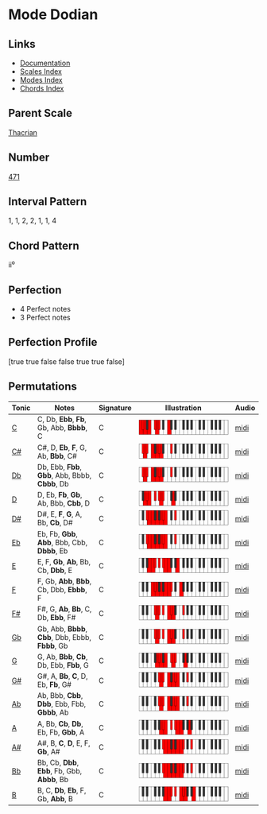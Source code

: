 # Mode Dodian

## Links

- [Documentation](README.md)
- [Scales Index](Scales.md)
- [Modes Index](Modes.md)
- [Chords Index](Chords.md)

## Parent Scale

[Thacrian](ScaleThacrian.md)

## Number

[471](https://ianring.com/musictheory/scales/471)

## Interval Pattern

1, 1, 2, 2, 1, 1, 4

## Chord Pattern

ii⁰

## Perfection

- 4 Perfect notes
- 3 Perfect notes

## Perfection Profile

[true true false false true true false]

## Permutations

| Tonic | Notes | Signature | Illustration | Audio |
|-------|-------|-----------|--------------|-------|
| [C](ModeCNaturalDodian.md) | C, Db, **Ebb**, **Fb**, Gb, Abb, **Bbbb**, C | C | ![CNaturalDodian](ModeCNaturalDodian.png) | [midi](https://github.com/edipermadi/music/blob/main/docs/ModeCNaturalDodian.mid?raw=true) |
| [C#](ModeCSharpDodian.md) | C#, D, **Eb**, **F**, G, Ab, **Bbb**, C# | C | ![CSharpDodian](ModeCSharpDodian.png) | [midi](https://github.com/edipermadi/music/blob/main/docs/ModeCSharpDodian.mid?raw=true) |
| [Db](ModeDFlatDodian.md) | Db, Ebb, **Fbb**, **Gbb**, Abb, Bbbb, **Cbbb**, Db | C | ![DFlatDodian](ModeDFlatDodian.png) | [midi](https://github.com/edipermadi/music/blob/main/docs/ModeDFlatDodian.mid?raw=true) |
| [D](ModeDNaturalDodian.md) | D, Eb, **Fb**, **Gb**, Ab, Bbb, **Cbb**, D | C | ![DNaturalDodian](ModeDNaturalDodian.png) | [midi](https://github.com/edipermadi/music/blob/main/docs/ModeDNaturalDodian.mid?raw=true) |
| [D#](ModeDSharpDodian.md) | D#, E, **F**, **G**, A, Bb, **Cb**, D# | C | ![DSharpDodian](ModeDSharpDodian.png) | [midi](https://github.com/edipermadi/music/blob/main/docs/ModeDSharpDodian.mid?raw=true) |
| [Eb](ModeEFlatDodian.md) | Eb, Fb, **Gbb**, **Abb**, Bbb, Cbb, **Dbbb**, Eb | C | ![EFlatDodian](ModeEFlatDodian.png) | [midi](https://github.com/edipermadi/music/blob/main/docs/ModeEFlatDodian.mid?raw=true) |
| [E](ModeENaturalDodian.md) | E, F, **Gb**, **Ab**, Bb, Cb, **Dbb**, E | C | ![ENaturalDodian](ModeENaturalDodian.png) | [midi](https://github.com/edipermadi/music/blob/main/docs/ModeENaturalDodian.mid?raw=true) |
| [F](ModeFNaturalDodian.md) | F, Gb, **Abb**, **Bbb**, Cb, Dbb, **Ebbb**, F | C | ![FNaturalDodian](ModeFNaturalDodian.png) | [midi](https://github.com/edipermadi/music/blob/main/docs/ModeFNaturalDodian.mid?raw=true) |
| [F#](ModeFSharpDodian.md) | F#, G, **Ab**, **Bb**, C, Db, **Ebb**, F# | C | ![FSharpDodian](ModeFSharpDodian.png) | [midi](https://github.com/edipermadi/music/blob/main/docs/ModeFSharpDodian.mid?raw=true) |
| [Gb](ModeGFlatDodian.md) | Gb, Abb, **Bbbb**, **Cbb**, Dbb, Ebbb, **Fbbb**, Gb | C | ![GFlatDodian](ModeGFlatDodian.png) | [midi](https://github.com/edipermadi/music/blob/main/docs/ModeGFlatDodian.mid?raw=true) |
| [G](ModeGNaturalDodian.md) | G, Ab, **Bbb**, **Cb**, Db, Ebb, **Fbb**, G | C | ![GNaturalDodian](ModeGNaturalDodian.png) | [midi](https://github.com/edipermadi/music/blob/main/docs/ModeGNaturalDodian.mid?raw=true) |
| [G#](ModeGSharpDodian.md) | G#, A, **Bb**, **C**, D, Eb, **Fb**, G# | C | ![GSharpDodian](ModeGSharpDodian.png) | [midi](https://github.com/edipermadi/music/blob/main/docs/ModeGSharpDodian.mid?raw=true) |
| [Ab](ModeAFlatDodian.md) | Ab, Bbb, **Cbb**, **Dbb**, Ebb, Fbb, **Gbbb**, Ab | C | ![AFlatDodian](ModeAFlatDodian.png) | [midi](https://github.com/edipermadi/music/blob/main/docs/ModeAFlatDodian.mid?raw=true) |
| [A](ModeANaturalDodian.md) | A, Bb, **Cb**, **Db**, Eb, Fb, **Gbb**, A | C | ![ANaturalDodian](ModeANaturalDodian.png) | [midi](https://github.com/edipermadi/music/blob/main/docs/ModeANaturalDodian.mid?raw=true) |
| [A#](ModeASharpDodian.md) | A#, B, **C**, **D**, E, F, **Gb**, A# | C | ![ASharpDodian](ModeASharpDodian.png) | [midi](https://github.com/edipermadi/music/blob/main/docs/ModeASharpDodian.mid?raw=true) |
| [Bb](ModeBFlatDodian.md) | Bb, Cb, **Dbb**, **Ebb**, Fb, Gbb, **Abbb**, Bb | C | ![BFlatDodian](ModeBFlatDodian.png) | [midi](https://github.com/edipermadi/music/blob/main/docs/ModeBFlatDodian.mid?raw=true) |
| [B](ModeBNaturalDodian.md) | B, C, **Db**, **Eb**, F, Gb, **Abb**, B | C | ![BNaturalDodian](ModeBNaturalDodian.png) | [midi](https://github.com/edipermadi/music/blob/main/docs/ModeBNaturalDodian.mid?raw=true) |
